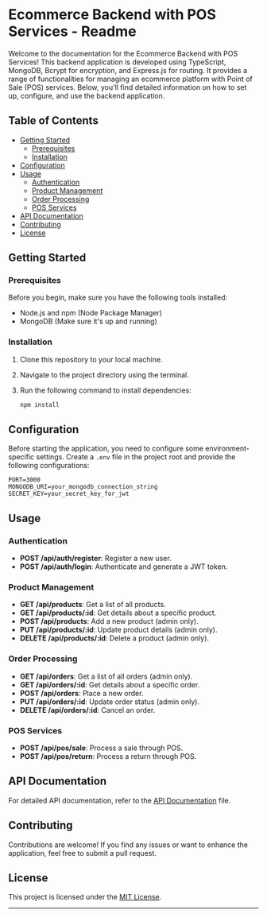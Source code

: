 # Ecommerce Backend with POS Services - Readme

Welcome to the documentation for the Ecommerce Backend with POS Services! This backend application is developed using TypeScript, MongoDB, Bcrypt for encryption, and Express.js for routing. It provides a range of functionalities for managing an ecommerce platform with Point of Sale (POS) services. Below, you'll find detailed information on how to set up, configure, and use the backend application.

## Table of Contents

- [Getting Started](#getting-started)
  - [Prerequisites](#prerequisites)
  - [Installation](#installation)
- [Configuration](#configuration)
- [Usage](#usage)
  - [Authentication](#authentication)
  - [Product Management](#product-management)
  - [Order Processing](#order-processing)
  - [POS Services](#pos-services)
- [API Documentation](#api-documentation)
- [Contributing](#contributing)
- [License](#license)

## Getting Started

### Prerequisites

Before you begin, make sure you have the following tools installed:

- Node.js and npm (Node Package Manager)
- MongoDB (Make sure it's up and running)

### Installation

1. Clone this repository to your local machine.
2. Navigate to the project directory using the terminal.
3. Run the following command to install dependencies:

   ```sh
   npm install
   ```

## Configuration

Before starting the application, you need to configure some environment-specific settings. Create a `.env` file in the project root and provide the following configurations:

```env
PORT=3000
MONGODB_URI=your_mongodb_connection_string
SECRET_KEY=your_secret_key_for_jwt
```

## Usage

### Authentication

- **POST /api/auth/register**: Register a new user.
- **POST /api/auth/login**: Authenticate and generate a JWT token.

### Product Management

- **GET /api/products**: Get a list of all products.
- **GET /api/products/:id**: Get details about a specific product.
- **POST /api/products**: Add a new product (admin only).
- **PUT /api/products/:id**: Update product details (admin only).
- **DELETE /api/products/:id**: Delete a product (admin only).

### Order Processing

- **GET /api/orders**: Get a list of all orders (admin only).
- **GET /api/orders/:id**: Get details about a specific order.
- **POST /api/orders**: Place a new order.
- **PUT /api/orders/:id**: Update order status (admin only).
- **DELETE /api/orders/:id**: Cancel an order.

### POS Services

- **POST /api/pos/sale**: Process a sale through POS.
- **POST /api/pos/return**: Process a return through POS.

## API Documentation

For detailed API documentation, refer to the [API Documentation](/docs/api.md) file.

## Contributing

Contributions are welcome! If you find any issues or want to enhance the application, feel free to submit a pull request.

## License

This project is licensed under the [MIT License](LICENSE).

---
